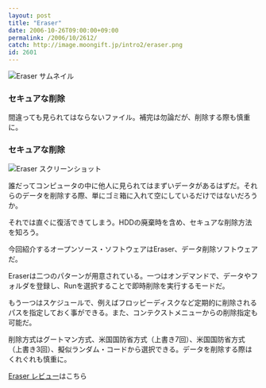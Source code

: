 ```yaml
---
layout: post
title: "Eraser"
date: 2006-10-26T09:00:00+09:00
permalink: /2006/10/2612/
catch: http://image.moongift.jp/intro2/eraser.png
id: 2601
---
```

 ![Eraser サムネイル](http://image.moongift.jp/intro2/eraser.t.png "Eraser サムネイル")
  

### セキュアな削除
  
間違っても見られてはならないファイル。補完は勿論だが、削除する際も慎重に。  
<!--more-->  

### セキュアな削除
  

![Eraser スクリーンショット](http://image.moongift.jp/intro2/eraser.png "Eraser スクリーンショット")

  

誰だってコンピュータの中に他人に見られてはまずいデータがあるはずだ。それらのデータを削除する際、単にゴミ箱に入れて空にしているだけではないだろうか。

  

それでは直ぐに復活できてしまう。HDDの廃棄時を含め、セキュアな削除方法を知ろう。

  

今回紹介するオープンソース・ソフトウェアはEraser、データ削除ソフトウェアだ。

  

Eraserは二つのパターンが用意されている。一つはオンデマンドで、データやフォルダを登録し、Runを選択することで即時削除を実行するモードだ。

  

もう一つはスケジュールで、例えばフロッピーディスクなど定期的に削除されるパスを指定しておく事ができる。また、コンテクストメニューからの削除指定も可能だ。

  

削除方式はグートマン方式、米国国防省方式（上書き7回）、米国国防省方式（上書き3回）、擬似ランダム・コードから選択できる。データを削除する際はくれぐれも慎重に。

  

[Eraser レビュー](http://oss.moongift.jp/review/i-2613.html)はこちら

